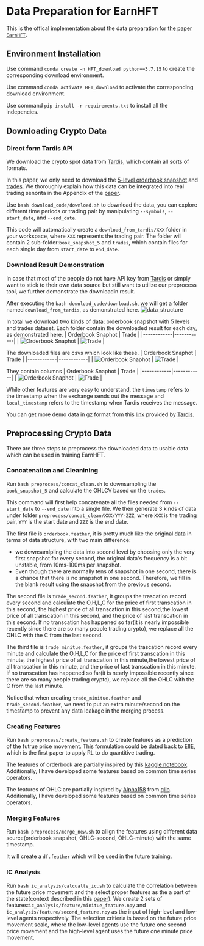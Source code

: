 # Data Preparation for EarnHFT
This is the offical implementation about the data preparation for [the paper `EarnHFT`](https://arxiv.org/pdf/2309.12891.pdf).
## Environment Installation
Use command `conda create -n HFT_download python==3.7.15` to create the corresponding download environment.

Use command `conda activate HFT_download` to activate the corresponding download environment.

Use command `pip install -r requirements.txt` to install all the indepencies.

## Downloading Crypto Data

### Direct form Tardis API
We download the crypto spot data from [Tardis](https://tardis.dev/), which contain all sorts of formats. 

In this paper, we only need to download the [5-level orderbook snapshot](https://docs.tardis.dev/downloadable-csv-files#book_snapshot_5) and [trades](https://docs.tardis.dev/downloadable-csv-files#trades). We thoroughly explain how this data can be integrated into real trading senorita in the Appendix of the [paper](https://arxiv.org/pdf/2309.12891.pdf).

Use `bash download_code/download.sh` to download the data, you can explore different time periods or trading pair by manipulating `--symbols`, `--start_date`, and `--end_date`.

This code will automatically create a `download_from_tardis/XXX` folder in your workspace, where `XXX` represents the trading pair. The folder will contain 2 sub-folder:`book_snapshot_5` and `trades`, which contain files for each single day from `start_date` to `end_date`. 

### Download Result Demonstration

In case that most of the people do not have API key from [Tardis](https://tardis.dev/) or simply want to stick to their own data source but still want to utilize our preprocess tool, we further demonstrate the downloadin result.

After executing the `bash download_code/download.sh`, we will get a folder named `download_from_tardis`, as demonstrated here.
![data_structure](./pic/data_structure.png)

In total we download two kinds of data: orderbook snapshot with 5 levels and trades dataset. Each folder contain the downloaded result for each day, as demonstrated here.
| Orderbook Snaphot | Trade |
|------------|------------|
| ![Orderbook Snaphot](./pic/oe.png) | ![Trade](./pic/trade.png) |

The downloaded files are csvs which look like these.
| Orderbook Snaphot | Trade |
|------------|------------|
| ![Orderbook Snaphot](./pic/oe_snapshot.png) | ![Trade](./pic/trade_snapshot.png) |

They contain columns
| Orderbook Snaphot | Trade |
|------------|------------|
| ![Orderbook Snaphot](./pic/oe_column.png) | ![Trade](./pic/trade_column.png) |

While other features are very easy to understand, the `timestamp` refers to the timestamp when the exchange sends out the message and `local_timestamp` refers to the timestamp when Tardis receives the message. 

You can get more demo data in gz format from this [link](https://docs.tardis.dev/downloadable-csv-files#data-types) provided by [Tardis](https://tardis.dev/).

## Preprocessing Crypto Data
There are three steps to preprocess the downloaded data to usable data which can be used in training EarnHFT.
### Concatenation and Cleanining
Run `bash preprocess/concat_clean.sh` to downsampling the `book_snapshot_5` and calculate the OHLCV based on the `trades`.

This command will first help concatenate all the files needed from `--start_date` to `--end_date` into a single file. We then generate 3 kinds of data under folder `preprocess/concat_clean/XXX/YYY-ZZZ`, where `XXX` is the trading pair, `YYY` is the start date and `ZZZ` is the end date.

The first file is `orderbook.feather`, it is pretty much like the original data in terms of data structure, with two main difference: 
- we downsamlpling the data into second level by choosing only the very first snapshot for every second, the original data's frequency is a bit unstable, from 10ms-100ms per snapshot.
- Even though there are normally tens of snapshot in one second, there is a chance that there is no snapshot in one second. Therefore, we fill in the blank result using the snapshot from the previous second.

The second file is `trade_second.feather`, it groups the trascation record every second and calculate the O,H,L,C for the price of first transcation in this second, the highest price of all transcation in this second,the lowest price of all transcation in this second, and the price of last transcation in this second. If no transcation has happened so far(it is nearly impossible recently since there are so many people trading crypto), we replace all the OHLC with the C from the last second.

The third file is `trade_minitue.feather`, it groups the trascation record every minute and calculate the O,H,L,C for the price of first transcation in this minute, the highest price of all transcation in this minute,the lowest price of all transcation in this minute, and the price of last transcation in this minute. If no transcation has happened so far(it is nearly impossible recently since there are so many people trading crypto), we replace all the OHLC with the C from the last minute.


Notice that when creating `trade_minitue.feather` and `trade_second.feather`, we need to put an extra minute/second on the timestamp to prevent any data leakage in the merging process.
### Creating Features
Run `bash preprocess/create_feature.sh` to create features as a prediction of the futrue price movement. This formulation could be dated back to [EIIE](https://arxiv.org/pdf/1706.10059.pdf), which is the first paper to apply RL to do quantitive trading. 

The features of orderbook are partially inspired by this [kaggle notebook](https://www.kaggle.com/code/ragnar123/optiver-realized-volatility-lgbm-baseline). Additionally, I have developed some features based on common time series operators.

The features of OHLC are partially inspired by [Alpha158](https://github.com/microsoft/qlib/blob/98f569eed2252cc7fad0c120cad44f6181c3acf6/qlib/contrib/data/handler.py#L142) from [qlib](https://github.com/microsoft/qlib/tree/main). Additionally, I have developed some features based on common time series operators.


### Merging Features

Run `bash preprocess/merge_new.sh` to allign the features using different data source(orderbook snapshot, OHLC-second, OHLC-minute) with the same timestamp.

It will create a `df.feather` which will be used in the future training.

### IC Analysis
Run `bash ic_analysis/calcualte_ic.sh` to calculate the correlation between the future price movement and the select proper features as the a part of the state(context described in this [paper](https://arxiv.org/pdf/2307.11685.pdf)). We create 2 sets of features:`ic_analysis/feature/minitue_feature.npy` and `ic_analysis/feature/second_feature.npy` as the input of high-level and low-level agents respectively. The selection critieria is based on the future price movement scale, where the low-level agents use the future one second price movement and the high-level agent uses the future one minute price movement.
